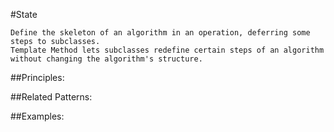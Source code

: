 #State

	Define the skeleton of an algorithm in an operation, deferring some steps to subclasses. 
	Template Method lets subclasses redefine certain steps of an algorithm without changing the algorithm's structure.
	
##Principles:

##Related Patterns:

	
##Examples:
